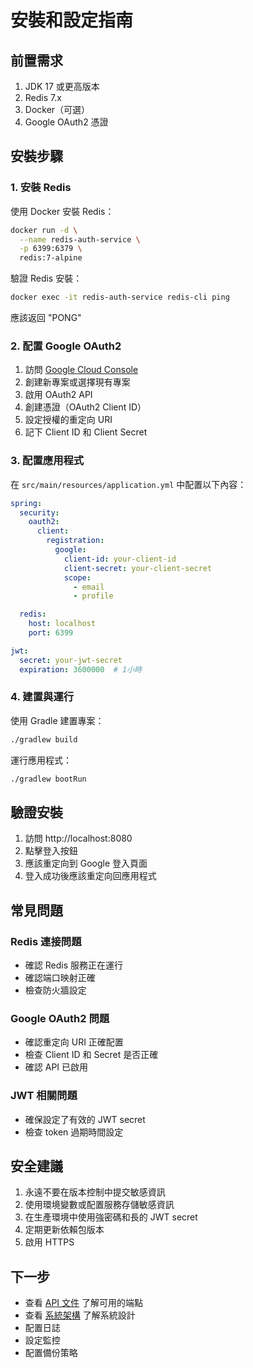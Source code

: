 # 安裝和設定指南

## 前置需求
1. JDK 17 或更高版本
2. Redis 7.x
3. Docker（可選）
4. Google OAuth2 憑證

## 安裝步驟

### 1. 安裝 Redis
使用 Docker 安裝 Redis：
```bash
docker run -d \
  --name redis-auth-service \
  -p 6399:6379 \
  redis:7-alpine
```

驗證 Redis 安裝：
```bash
docker exec -it redis-auth-service redis-cli ping
```
應該返回 "PONG"

### 2. 配置 Google OAuth2

1. 訪問 [Google Cloud Console](https://console.cloud.google.com/)
2. 創建新專案或選擇現有專案
3. 啟用 OAuth2 API
4. 創建憑證（OAuth2 Client ID）
5. 設定授權的重定向 URI
6. 記下 Client ID 和 Client Secret

### 3. 配置應用程式

在 `src/main/resources/application.yml` 中配置以下內容：

```yaml
spring:
  security:
    oauth2:
      client:
        registration:
          google:
            client-id: your-client-id
            client-secret: your-client-secret
            scope:
              - email
              - profile

  redis:
    host: localhost
    port: 6399

jwt:
  secret: your-jwt-secret
  expiration: 3600000  # 1小時
```

### 4. 建置與運行

使用 Gradle 建置專案：
```bash
./gradlew build
```

運行應用程式：
```bash
./gradlew bootRun
```

## 驗證安裝

1. 訪問 http://localhost:8080
2. 點擊登入按鈕
3. 應該重定向到 Google 登入頁面
4. 登入成功後應該重定向回應用程式

## 常見問題

### Redis 連接問題
- 確認 Redis 服務正在運行
- 確認端口映射正確
- 檢查防火牆設定

### Google OAuth2 問題
- 確認重定向 URI 正確配置
- 檢查 Client ID 和 Secret 是否正確
- 確認 API 已啟用

### JWT 相關問題
- 確保設定了有效的 JWT secret
- 檢查 token 過期時間設定

## 安全建議

1. 永遠不要在版本控制中提交敏感資訊
2. 使用環境變數或配置服務存儲敏感資訊
3. 在生產環境中使用強密碼和長的 JWT secret
4. 定期更新依賴包版本
5. 啟用 HTTPS

## 下一步

- 查看 [API 文件](../API%20Docs.md) 了解可用的端點
- 查看 [系統架構](ARCHITECTURE.md) 了解系統設計
- 配置日誌
- 設定監控
- 配置備份策略 